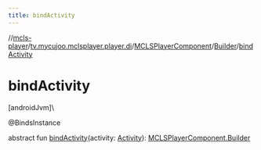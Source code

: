 ```yaml
---
title: bindActivity
---
```

//[mcls-player](../../../../index.html)/[tv.mycujoo.mclsplayer.player.di](../../index.html)/[MCLSPlayerComponent](../index.html)/[Builder](index.html)/[bindActivity](bind-activity.html)



# bindActivity



[androidJvm]\




@BindsInstance



abstract fun [bindActivity](bind-activity.html)(activity: [Activity](https://developer.android.com/reference/kotlin/android/app/Activity.html)): [MCLSPlayerComponent.Builder](index.html)




